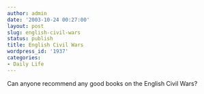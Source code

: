 ```yaml
---
author: admin
date: '2003-10-24 00:27:00'
layout: post
slug: english-civil-wars
status: publish
title: English Civil Wars
wordpress_id: '1937'
categories:
- Daily Life
---
```

Can anyone recommend any good books on the English Civil Wars?
